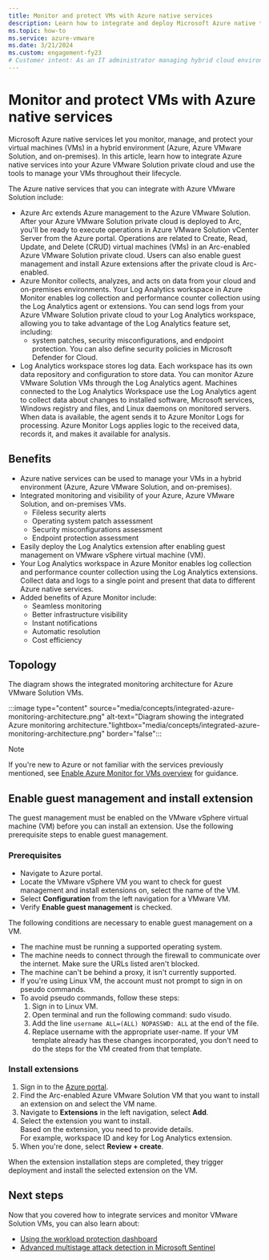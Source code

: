 ```yaml
---
title: Monitor and protect VMs with Azure native services
description: Learn how to integrate and deploy Microsoft Azure native tools to monitor and manage your Azure VMware Solution workloads.
ms.topic: how-to
ms.service: azure-vmware
ms.date: 3/21/2024
ms.custom: engagement-fy23
# Customer intent: As an IT administrator managing hybrid cloud environments, I want to integrate Azure native services with Azure VMware Solution, so that I can effectively monitor, manage, and protect my virtual machines throughout their lifecycle.
---
```


# Monitor and protect VMs with Azure native services

Microsoft Azure native services let you monitor, manage, and protect your virtual machines (VMs) in a hybrid environment (Azure, Azure VMware Solution, and on-premises). In this article, learn how to integrate Azure native services into your Azure VMware Solution private cloud and use the tools to manage your VMs throughout their lifecycle.

The Azure native services that you can integrate with Azure VMware Solution include:
- Azure Arc extends Azure management to the Azure VMware Solution. After your Azure VMware Solution private cloud is deployed to Arc, you'll be ready to execute operations in Azure VMware Solution vCenter Server from the Azure portal. Operations are related to Create, Read, Update, and Delete (CRUD) virtual machines (VMs) in an Arc-enabled Azure VMware Solution private cloud. Users can also enable guest management and install Azure extensions after the private cloud is Arc-enabled. 
- Azure Monitor collects, analyzes, and acts on data from your cloud and on-premises environments. Your Log Analytics workspace in Azure Monitor enables log collection and performance counter collection using the Log Analytics agent or extensions. You can send logs from your Azure VMware Solution private cloud to your Log Analytics workspace, allowing you to take advantage of the Log Analytics feature set, including:
    - system patches, security misconfigurations, and endpoint protection. You can also define security policies in Microsoft Defender for Cloud.
- Log Analytics workspace stores log data. Each workspace has its own data repository and configuration to store data. You can monitor Azure VMware Solution VMs through the Log Analytics agent. Machines connected to the Log Analytics Workspace use the Log Analytics agent to collect data about changes to installed software, Microsoft services, Windows registry and files, and Linux daemons on monitored servers. When data is available, the agent sends it to Azure Monitor Logs for processing. Azure Monitor Logs applies logic to the received data, records it, and makes it available for analysis. 

## Benefits
- Azure native services can be used to manage your VMs in a hybrid environment (Azure, Azure VMware Solution, and on-premises).
- Integrated monitoring and visibility of your Azure, Azure VMware Solution, and on-premises VMs.
    - Fileless security alerts
    - Operating system patch assessment 
    - Security misconfigurations assessment
    - Endpoint protection assessment
- Easily deploy the Log Analytics extension after enabling guest management on VMware vSphere virtual machine (VM). 
- Your Log Analytics workspace in Azure Monitor enables log collection and performance counter collection using the Log Analytics  extensions. Collect data and logs to a single point and present that data to different Azure native services.
- Added benefits of Azure Monitor include:
    - Seamless monitoring
    - Better infrastructure visibility
    - Instant notifications
    - Automatic resolution
    - Cost efficiency

## Topology

The diagram shows the integrated monitoring architecture for Azure VMware Solution VMs.

:::image type="content" source="media/concepts/integrated-azure-monitoring-architecture.png" alt-text="Diagram showing the integrated Azure monitoring architecture."lightbox="media/concepts/integrated-azure-monitoring-architecture.png" border="false":::

>[!NOTE]
> If you're new to Azure or not familiar with the services previously mentioned, see [Enable Azure Monitor for VMs overview](/azure/azure-monitor/vm/vminsights-enable-overview) for guidance.

## Enable guest management and install extension
The guest management must be enabled on the VMware vSphere virtual machine (VM) before you can install an extension. Use the following prerequisite steps to enable guest management.
### Prerequisites
- Navigate to Azure portal.
- Locate the VMware vSphere VM you want to check for guest management and install extensions on, select the name of the VM.
- Select **Configuration** from the left navigation for a VMware VM.
- Verify **Enable guest management** is checked.

The following conditions are necessary to enable guest management on a VM.
- The machine must be running a supported operating system.
- The machine needs to connect through the firewall to communicate over the internet. Make sure the URLs listed aren't blocked.
- The machine can't be behind a proxy, it isn't currently supported.
- If you're using Linux VM, the account must not prompt to sign in on pseudo commands.
- To avoid pseudo commands, follow these steps:
    1. Sign in to Linux VM.
    2. Open terminal and run the following command: sudo visudo.
    3. Add the line `username ALL=(ALL) NOPASSWD: ALL` at the end of the file.
    4. Replace username with the appropriate user-name.
If your VM template already has these changes incorporated, you don't need to do the steps for the VM created from that template.
### Install extensions
1.	Sign in to the [Azure portal](https://portal.azure.com).
1.	Find the Arc-enabled Azure VMware Solution VM that you want to install an extension on and select the VM name.
1.	Navigate to **Extensions** in the left navigation, select **Add**.
1.	Select the extension you want to install.  
    Based on the extension, you need to provide details.  
    For example, workspace ID and key for Log Analytics extension.
1.	When you're done, select **Review + create**.

When the extension installation steps are completed, they trigger deployment and install the selected extension on the VM.

## Next steps

Now that you covered how to integrate services and monitor VMware Solution VMs, you can also learn about:

- [Using the workload protection dashboard](../security-center/azure-defender-dashboard.md)
- [Advanced multistage attack detection in Microsoft Sentinel](/azure/azure-monitor/logs/quick-create-workspace)
